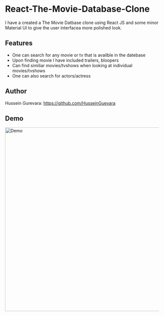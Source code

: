 # React-The-Movie-Database-Clone
I have a created a The Movie Datbase clone using React JS and some minor Material UI to give the user interfacea more polished look. 

## Features 
* One can search for any movie or tv that is availble in the datebase
* Upon finding movie I have included trailers, bloopers 
* Can find similiar movies/tvshows when looking at individual movies/tvshows
* One can also search for actors/actress

## Author 
Hussein Gurevara: https://github.com/HusseinGuevara

## Demo 
<img src="https://github.com/HusseinGuevara/React-The-Movie-Database-Clone/blob/main/tmdb.gif" width="600" alt="Demo" />
